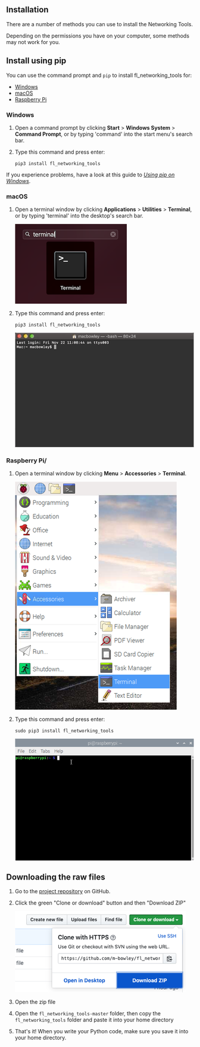 ## Installation

There are a number of methods you can use to install the Networking Tools. 

Depending on the permissions you have on your computer, some methods may not work for you.

## Install using pip

You can use the command prompt and `pip` to install fl_networking_tools for:

+ [Windows](#windows)
+ [macOS](#macos)
+ [Raspberry Pi](#raspberry-pi)

### Windows

1. Open a command prompt by clicking **Start** > **Windows System** > **Command Prompt**, or by typing 'command' into the start menu's search bar.

2. Type this command and press enter:

    ```
    pip3 install fl_networking_tools

If you experience problems, have a look at this guide to [_Using pip on Windows_](https://projects.raspberrypi.org/en/projects/using-pip-on-windows).

### macOS

1. Open a terminal window by clicking **Applications** > **Utilities** > **Terminal**, or by typing 'terminal' into the desktop's search bar.

    ![Mac terminal](images/mac_terminal.png)

2. Type this command and press enter:

    ```
    pip3 install fl_networking_tools
    ```

    ![mac pip install](images/mac_pip_install.gif)

### Raspberry Pi/

1. Open a terminal window by clicking **Menu** > **Accessories** > **Terminal**.

    ![pi terminal](images/pi-terminal.png)

2. Type this command and press enter:

    ```
    sudo pip3 install fl_networking_tools
    ```

    ![run pip install guizero](images/pi_pip_install.gif)

## Downloading the raw files

1. Go to the [project repository](https://github.com/m-bowley/fl_networking_tools) on GitHub.

2. Click the green "Clone or download" button and then "Download ZIP"

    ![Download the zip](images/download-zip.png)

3. Open the zip file

4. Open the `fl_networking_tools-master` folder, then copy the `fl_networking_tools` folder and paste it into your home directory

5. That's it! When you write your Python code, make sure you save it into your home directory.